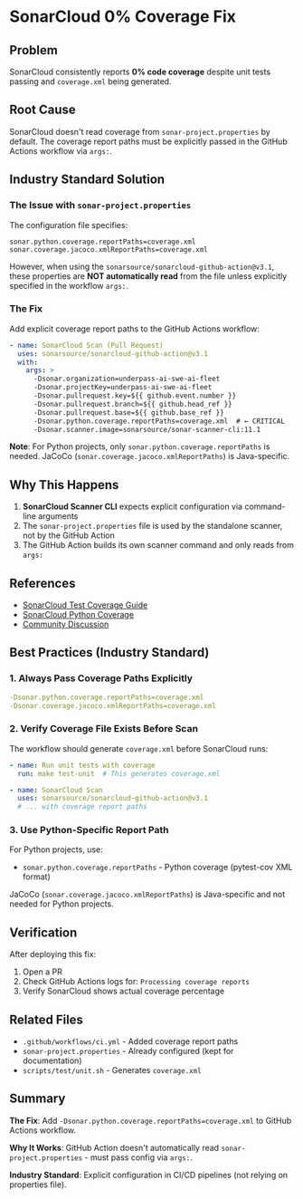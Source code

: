 # SonarCloud 0% Coverage Fix

## Problem

SonarCloud consistently reports **0% code coverage** despite unit tests passing and `coverage.xml` being generated.

## Root Cause

SonarCloud doesn't read coverage from `sonar-project.properties` by default. The coverage report paths must be explicitly passed in the GitHub Actions workflow via `args:`.

## Industry Standard Solution

### The Issue with `sonar-project.properties`

The configuration file specifies:
```properties
sonar.python.coverage.reportPaths=coverage.xml
sonar.coverage.jacoco.xmlReportPaths=coverage.xml
```

However, when using the `sonarsource/sonarcloud-github-action@v3.1`, these properties are **NOT automatically read** from the file unless explicitly specified in the workflow `args:`.

### The Fix

Add explicit coverage report paths to the GitHub Actions workflow:

```yaml
- name: SonarCloud Scan (Pull Request)
  uses: sonarsource/sonarcloud-github-action@v3.1
  with:
    args: >
      -Dsonar.organization=underpass-ai-swe-ai-fleet
      -Dsonar.projectKey=underpass-ai-swe-ai-fleet
      -Dsonar.pullrequest.key=${{ github.event.number }}
      -Dsonar.pullrequest.branch=${{ github.head_ref }}
      -Dsonar.pullrequest.base=${{ github.base_ref }}
      -Dsonar.python.coverage.reportPaths=coverage.xml  # ← CRITICAL
      -Dsonar.scanner.image=sonarsource/sonar-scanner-cli:11.1
```

**Note**: For Python projects, only `sonar.python.coverage.reportPaths` is needed. JaCoCo (`sonar.coverage.jacoco.xmlReportPaths`) is Java-specific.

## Why This Happens

1. **SonarCloud Scanner CLI** expects explicit configuration via command-line arguments
2. The `sonar-project.properties` file is used by the standalone scanner, not by the GitHub Action
3. The GitHub Action builds its own scanner command and only reads from `args:`

## References

- [SonarCloud Test Coverage Guide](https://docs.sonarsource.com/sonarcloud/enriching/test-coverage/overview/)
- [SonarCloud Python Coverage](https://docs.sonarsource.com/sonarcloud/enriching/test-coverage/python-test-coverage/)
- [Community Discussion](https://community.sonarsource.com/t/code-coverage-0-in-sonarcloud/115369)

## Best Practices (Industry Standard)

### 1. Always Pass Coverage Paths Explicitly
```yaml
-Dsonar.python.coverage.reportPaths=coverage.xml
-Dsonar.coverage.jacoco.xmlReportPaths=coverage.xml
```

### 2. Verify Coverage File Exists Before Scan
The workflow should generate `coverage.xml` before SonarCloud runs:
```yaml
- name: Run unit tests with coverage
  run: make test-unit  # This generates coverage.xml

- name: SonarCloud Scan
  uses: sonarsource/sonarcloud-github-action@v3.1
  # ... with coverage report paths
```

### 3. Use Python-Specific Report Path
For Python projects, use:
- `sonar.python.coverage.reportPaths` - Python coverage (pytest-cov XML format)

JaCoCo (`sonar.coverage.jacoco.xmlReportPaths`) is Java-specific and not needed for Python projects.

## Verification

After deploying this fix:
1. Open a PR
2. Check GitHub Actions logs for: `Processing coverage reports`
3. Verify SonarCloud shows actual coverage percentage

## Related Files

- `.github/workflows/ci.yml` - Added coverage report paths
- `sonar-project.properties` - Already configured (kept for documentation)
- `scripts/test/unit.sh` - Generates `coverage.xml`

## Summary

**The Fix**: Add `-Dsonar.python.coverage.reportPaths=coverage.xml` to GitHub Actions workflow.

**Why It Works**: GitHub Action doesn't automatically read `sonar-project.properties` - must pass config via `args:`.

**Industry Standard**: Explicit configuration in CI/CD pipelines (not relying on properties file).

